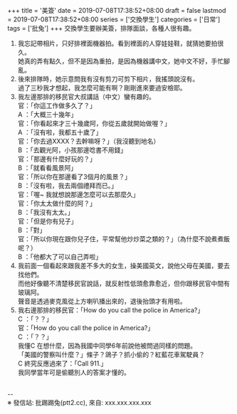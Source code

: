 +++
title = '美簽'
date = 2019-07-08T17:38:52+08:00
draft = false
lastmod = 2019-07-08T17:38:52+08:00
series = ['交換學生']
categories = ['日常']
tags = ['批兔']
+++
交換學生要辦美簽，排隊面談，各種人很有趣。<br>
1. 我忘記帶相片，只好排裡面機器拍。看到裡面的人穿娃娃鞋，就猜她要拍很久。<br>
   她真的弄有點久，但不是因為重拍，是因為機器講中文，她中文不好，手忙腳亂。<br>
2. 後來排隊時，她示意問我有沒有剪刀可剪下相片，我搖頭說沒有。<br>
   過了三秒我才想起，我怎麼可能有啊？剛剛進來要過安檢耶。<br>
3. 我左邊那排的移民官大叔講話（中文）蠻有趣的。<br>
   官：「你這工作做多久了？」<br>
   A ：「大概三十幾年」<br>
   官：「你看起來才三十幾歲阿，你從五歲就開始做喔？」<br>
   A ：「沒有啦，我都五十歲了」<br>
   官：「你去過XXXX？去幹嘛呀？」（我沒聽到地名）<br>
   B ：「去觀光阿，小孩那邊唸書不用錢」<br>
   官：「那邊有什麼好玩的？」<br>
   B ：「就看看風景阿」<br>
   官：「所以你在那邊看了3個月的風景？」<br>
   B ：「沒有啦，我去兩個禮拜而已。」<br>
   官：「喔~ 我就想說那邊怎麼可以去那麼久」<br>
   官：「你太太做什麼的阿？」<br>
   B ：「我沒有太太。」<br>
   官：「但是你有兒子」<br>
   B ：「對」<br>
   官：「所以你現在跟你兒子住，平常幫他炒炒菜之類的？」（為什麼不說煮煮飯呢？）<br>
   B ：「他都大了可以自己弄啦」<br>
4. 我前面一個看起來跟我差不多大的女生，操美國英文，說他父母在美國，要去找他們。<br>
   而他好像聽不清楚移民官說話，就反射性低頭愈靠愈近，但你跟移民官中間有玻璃阿。<br>
   聲音是透過麥克風從上方喇叭播出來的，退後抬頭才有用啦。<br>
5. 我右邊那排的移民官：「How do you call the police in America?」<br>
   C ：「？？」<br>
   官：「How do you call the police in America?」<br>
   C ：「？？」<br>
   我懂C 在想什麼，因為我國中同學6年前說他被問過同樣的問題。<br>
   「美國的警察叫什麼？」條子？鴿子？抓小偷的？紅藍花車駕駛員？<br>
   C 終究反應過來了：「Call 911.」<br>
   我同學當年可是偷聽別人的答案才懂的。<br>
<br>
--<br>
※ 發信站: 批踢踢兔(ptt2.cc), 來自: xxx.xxx.xxx.xxx<br>
